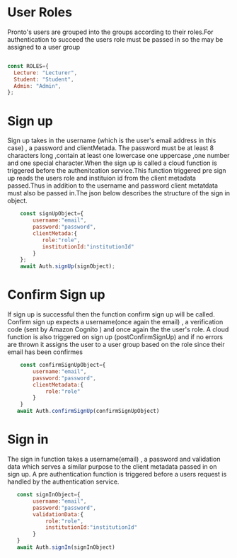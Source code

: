 # User Roles
Pronto's users are grouped into the groups according to their roles.For authentication to succeed the users role must be passed in so the may be assigned to a user group
```js

const ROLES={
  Lecture: "Lecturer",
  Student: "Student",
  Admin: "Admin",
};
```

#  Sign up
Sign up takes in the username (which is the user's email address in this case) , a password and clientMetada. The password must be at least 8 characters long ,contain at least one lowercase one uppercase ,one number and one special character.When the sign up is called a cloud function is triggered before the authenitcation service.This function triggered pre sign up reads the users role and instituion id from the client metadata passed.Thus in addition to the username and password client metatdata must also be passed in.The json below describes the structure of the sign in object.

```js
    const signUpObject={
        username:"email",
        password:"password",
        clientMetada:{
           role:"role",
           institutionId:"institutionId"
        }
    };
    await Auth.signUp(signObject);
```

# Confirm Sign up
If sign up is successful then the function confirm sign up will be called. Confirm sign up expects a username(once again the email) , a verification code (sent by Amazon Cognito ) and once again the the user's role. A cloud function is also triggered on sign up (postConfirmSignUp) and if no errors are thrown it assigns the user to a user group based on the role since their email has been confirmes 

```js
    const confirmSignUpObject={
        username:"email",
        password:"password",
        clientMetadata:{
            role:"role"
        }
    }
   await Auth.confirmSignUp(confirmSignUpObject)
```    

# Sign in
The sign in function takes a username(email) , a password and validation data which serves a similar purpose to the client metadata passed  in on sign up. A pre authentication function is triggered before a users request is handled by the authentication service. 

```js
   const signInObject={
        username:"email",
        password:"password",
        validationData:{
            role:"role",
            institutionId:"institutionId"
        }
   }
   await Auth.signIn(signInObject)
 
```